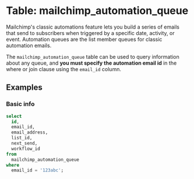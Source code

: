 # Table: mailchimp_automation_queue

Mailchimp's classic automations feature lets you build a series of emails that send to subscribers when triggered by a specific date, activity, or event. Automation queues are the list member queues for classic automation emails.

The `mailchimp_automation_queue` table can be used to query information about any queue, and **you must specify the automation email id** in the where or join clause using the `email_id` column.

## Examples

### Basic info

```sql
select
  id,
  email_id,
  email_address,
  list_id,
  next_send,
  workflow_id
from
  mailchimp_automation_queue
where
  email_id = '123abc';
```